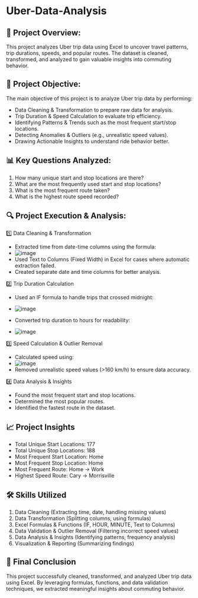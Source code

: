 # Uber-Data-Analysis

## 🚀 Project Overview:
This project analyzes Uber trip data using Excel to uncover travel patterns, trip durations, speeds, and popular routes. The dataset is cleaned, transformed, and analyzed to gain valuable insights into commuting behavior.

## 📌 Project Objective:
The main objective of this project is to analyze Uber trip data by performing:

- Data Cleaning & Transformation to prepare raw data for analysis.
- Trip Duration & Speed Calculation to evaluate trip efficiency.
- Identifying Patterns & Trends such as the most frequent start/stop locations.
- Detecting Anomalies & Outliers (e.g., unrealistic speed values).
- Drawing Actionable Insights to understand ride behavior better.

## 📊 Key Questions Analyzed:
1. How many unique start and stop locations are there?
2. What are the most frequently used start and stop locations?
3. What is the most frequent route taken?
4. What is the highest route speed recorded?

## 🔍 Project Execution & Analysis:
1️⃣ Data Cleaning & Transformation
- Extracted time from date-time columns using the formula:
- ![image](https://github.com/user-attachments/assets/cff358f0-55b0-4a05-ad63-30ec2152ac92)
- Used Text to Columns (Fixed Width) in Excel for cases where automatic extraction failed.
- Created separate date and time columns for better analysis.

2️⃣ Trip Duration Calculation
- Used an IF formula to handle trips that crossed midnight:
- ![image](https://github.com/user-attachments/assets/52ca241e-e92e-46b3-81d4-2cdffe81cf25)

- Converted trip duration to hours for readability:
- ![image](https://github.com/user-attachments/assets/ca69ff11-d224-4490-a671-383bfeee46b4)

3️⃣ Speed Calculation & Outlier Removal
- Calculated speed using:
- ![image](https://github.com/user-attachments/assets/eb15067c-1dc8-45b7-b6ba-a8b4b509de80)
- Removed unrealistic speed values (>160 km/h) to ensure data accuracy.

4️⃣ Data Analysis & Insights
- Found the most frequent start and stop locations.
- Determined the most popular routes.
- Identified the fastest route in the dataset.

## 📈 Project Insights
- Total Unique Start Locations: 177
- Total Unique Stop Locations: 188
- Most Frequent Start Location: Home
- Most Frequent Stop Location: Home
- Most Frequent Route: Home → Work
- Highest Speed Route: Cary → Morrisville

## 🛠 Skills Utilized
1. Data Cleaning (Extracting time, date, handling missing values)
2. Data Transformation (Splitting columns, using formulas)
3. Excel Formulas & Functions (IF, HOUR, MINUTE, Text to Columns)
4. Data Validation & Outlier Removal (Filtering incorrect speed values)
5. Data Analysis & Insights (Identifying patterns, frequency analysis)
6. Visualization & Reporting (Summarizing findings)

## 🎯 Final Conclusion
This project successfully cleaned, transformed, and analyzed Uber trip data using Excel. By leveraging formulas, functions, and data validation techniques, we extracted meaningful insights about commuting behavior.
